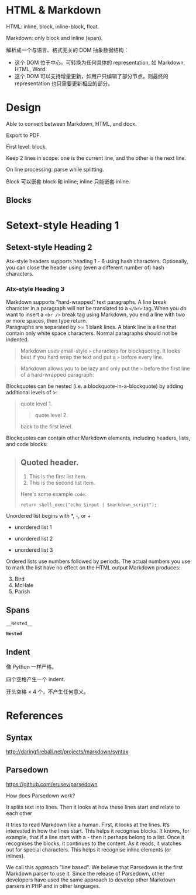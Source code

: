 # HTML & Markdown

HTML: inline, block, inline-block, float.

Markdown: only block and inline (span).

解析成一个与语言、格式无关的 DOM 抽象数据结构：

* 这个 DOM 位于中心，可转换为任何具体的 representation, 如 Markdown, HTML, Word.
* 这个 DOM 可以支持增量更新，如用户只编辑了部分节点，则最终的 representation 也只需要更新相应的部分。


# Design

Able to convert between Markdown, HTML, and docx.

Export to PDF.

First level: block.

Keep 2 lines in scope: one is the current line, and the other is the next line.

On line processing: parse while splitting.

Block 可以嵌套 block 和 inline; inline 只能嵌套 inline.

## Blocks

Setext-style Heading 1
==============

Setext-style Heading 2
-----------------------

Atx-style headers supports heading 1 - 6 using hash characters. Optionally, you can close the header using (even a different number of) hash characters.

### Atx-style Heading 3 ######################

Markdown supports "hard-wrapped" text paragraphs. A line break character in a paragraph will not be translated to a `</br>` tag.
When you *do* want to insert a `<br />` break tag using Markdown, you end a line with two or more spaces, then type return.     
Paragraphs are separated by >= 1 blank lines. A blank line is a line that contain only white space characters. Normal paragraphs should not be indented.

>Markdown uses email-style `>` characters for blockquoting.
>It looks best if you hard wrap the text and put a `>` before every line.

>Markdown allows you to be lazy and only put the `>` before the first line of a hard-wrapped paragraph:


Blockquotes can be nested (i.e. a blockquote-in-a-blockquote) by adding additional levels of >:
> quote level 1. 
>> quote level 2.
>
> back to the first level.

Blockquotes can contain other Markdown elements, including headers, lists, and code blocks:

> ## Quoted header.
> 
> 1.   This is the first list item.
> 1.   This is the second list item.
> 
> Here's some example `code`:
> 
>     return shell_exec("echo $input | $markdown_script");

Unordered list begins with *, -, or +

- unordered list 1
+ unordered list 2
* unordered list 3

Ordered lists use numbers followed by periods. The actual numbers you use to mark the list have no effect on the HTML output Markdown produces:

3. Bird
1. McHale
8. Parish


## Spans

`__Nested__`

__`Nested`__




## Indent

像 Python 一样严格。

四个空格产生一个 indent.

开头空格 < 4 个，不产生任何意义。 




# References

## Syntax

http://daringfireball.net/projects/markdown/syntax


## Parsedown

https://github.com/erusev/parsedown

How does Parsedown work?

It splits text into lines. Then it looks at how these lines start and relate to each other

It tries to read Markdown like a human. First, it looks at the lines. It’s interested in how the lines start. This helps it recognise blocks. It knows, for example, that if a line start with a - then it perhaps belong to a list. Once it recognises the blocks, it continues to the content. As it reads, it watches out for special characters. This helps it recognise inline elements (or inlines).

We call this approach "line based". We believe that Parsedown is the first Markdown parser to use it. Since the release of Parsedown, other developers have used the same approach to develop other Markdown parsers in PHP and in other languages.


